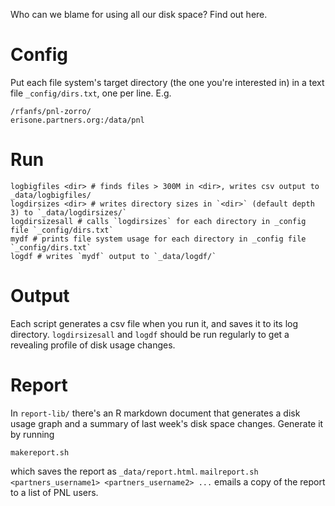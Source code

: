 Who can we blame for using all our disk space?  Find out here.

# Config

Put each file system's target directory (the one you're interested in) in a
text file `_config/dirs.txt`, one per line. E.g.

    /rfanfs/pnl-zorro/
    erisone.partners.org:/data/pnl

# Run

    logbigfiles <dir> # finds files > 300M in <dir>, writes csv output to _data/logbigfiles/
    logdirsizes <dir> # writes directory sizes in `<dir>` (default depth 3) to `_data/logdirsizes/`
    logdirsizesall # calls `logdirsizes` for each directory in _config file `_config/dirs.txt`
    mydf # prints file system usage for each directory in _config file `_config/dirs.txt`
    logdf # writes `mydf` output to `_data/logdf/`

# Output

Each script generates a csv file when you run it, and saves it to its log directory.
`logdirsizesall` and `logdf` should be run regularly to get a revealing profile of
disk usage changes.

# Report

In `report-lib/` there's an R markdown document that generates a disk usage graph and a summary
of last week's disk space changes.  Generate it by running

    makereport.sh

which saves the report as `_data/report.html`. `mailreport.sh
<partners_username1> <partners_username2> ...` emails a copy of the report to a
list of PNL users.
